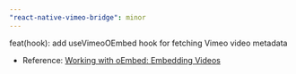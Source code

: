 ```yaml
---
"react-native-vimeo-bridge": minor
---
```


feat(hook): add useVimeoOEmbed hook for fetching Vimeo video metadata
- Reference: [Working with oEmbed: Embedding Videos](https://developer.vimeo.com/api/oembed/videos)
